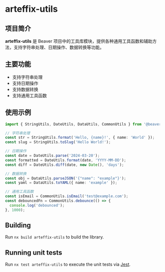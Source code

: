 # arteffix-utils

## 项目简介

**arteffix-utils** 是 Beaver 项目中的工具库模块，提供各种通用工具函数和辅助方法，支持字符串处理、日期操作、数据转换等功能。

## 主要功能

- 支持字符串处理
- 支持日期操作
- 支持数据转换
- 支持通用工具函数

## 使用示例

```typescript
import { StringUtils, DateUtils, DataUtils, CommonUtils } from '@beaver/arteffix-utils';

// 字符串处理
const str = StringUtils.format('Hello, {name}!', { name: 'World' });
const slug = StringUtils.toSlug('Hello World!');

// 日期操作
const date = DateUtils.parse('2024-03-20');
const formatted = DateUtils.format(date, 'YYYY-MM-DD');
const diff = DateUtils.diff(date, new Date(), 'days');

// 数据转换
const obj = DataUtils.parseJSON('{"name": "example"}');
const yaml = DataUtils.toYAML({ name: 'example' });

// 通用工具函数
const isEmail = CommonUtils.isEmail('test@example.com');
const debouncedFn = CommonUtils.debounce(() => {
  console.log('debounced');
}, 1000);
```

## Building

Run `nx build arteffix-utils` to build the library.

## Running unit tests

Run `nx test arteffix-utils` to execute the unit tests via [Jest](https://jestjs.io).

